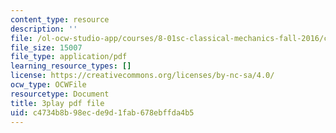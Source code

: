 ```yaml
---
content_type: resource
description: ''
file: /ol-ocw-studio-app/courses/8-01sc-classical-mechanics-fall-2016/c4734b8b98ecde9d1fab678ebffda4b5_yA203Lrd39E.pdf
file_size: 15007
file_type: application/pdf
learning_resource_types: []
license: https://creativecommons.org/licenses/by-nc-sa/4.0/
ocw_type: OCWFile
resourcetype: Document
title: 3play pdf file
uid: c4734b8b-98ec-de9d-1fab-678ebffda4b5
---
```

